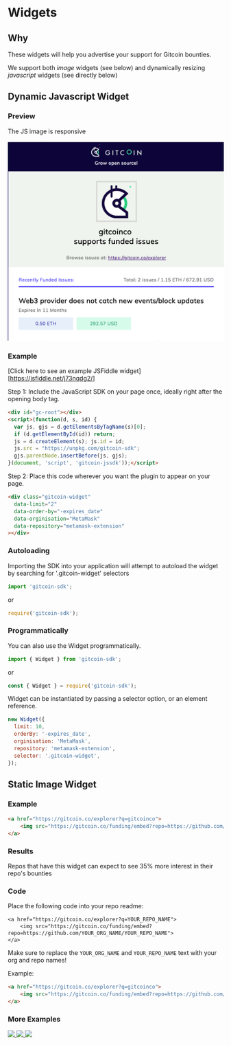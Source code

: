 # Widgets

## Why

These widgets will help you advertise your support for Gitcoin bounties.

We support both *image* widgets (see below) and dynamically resizing *javascript* widgets (see directly below)

## Dynamic Javascript Widget

### Preview

The JS image is responsive

<img src='imgs/example.png'>

### Example

[Click here to see an example JSFiddle widget][https://jsfiddle.net/j73nqdg2/]

Step 1: Include the JavaScript SDK on your page once, ideally right after the opening body tag.

```html
<div id="gc-root"></div>
<script>(function(d, s, id) {
  var js, gjs = d.getElementsByTagName(s)[0];
  if (d.getElementById(id)) return;
  js = d.createElement(s); js.id = id;
  js.src = "https://unpkg.com/gitcoin-sdk";
  gjs.parentNode.insertBefore(js, gjs);
}(document, 'script', 'gitcoin-jssdk'));</script>
```

Step 2: Place this code wherever you want the plugin to appear on your page.

```html
<div class="gitcoin-widget"
  data-limit="2"
  data-order-by="-expires_date"
  data-orginisation="MetaMask"
  data-repository="metamask-extension"
></div>
```

### Autoloading

Importing the SDK into your application will attempt to autoload the widget by searching for '.gitcoin-widget' selectors

```javascript
import 'gitcoin-sdk';
```
or
```javascript
require('gitcoin-sdk');
```

### Programmatically

You can also use the Widget programmatically.

```javascript
import { Widget } from 'gitcoin-sdk';
```
or
```javascript
const { Widget } = require('gitcoin-sdk');
```

Widget can be instantiated by passing a selector option, or an element reference.

```javascript
new Widget({
  limit: 10,
  orderBy: '-expires_date',
  orginisation: 'MetaMask',
  repository: 'metamask-extension',
  selector: '.gitcoin-widget',
});
```

## Static Image Widget

### Example

```html
<a href="https://gitcoin.co/explorer?q=gitcoinco">
    <img src="https://gitcoin.co/funding/embed?repo=https://github.com/gitcoinco/web">
</a>
```

### Results

Repos that have this widget can expect to see 35% more interest in their repo's bounties

### Code

Place the following code into your repo readme:
```
<a href="https://gitcoin.co/explorer?q=YOUR_REPO_NAME">
    <img src="https://gitcoin.co/funding/embed?repo=https://github.com/YOUR_ORG_NAME/YOUR_REPO_NAME">
</a>
```

Make sure to replace the `YOUR_ORG_NAME` and `YOUR_REPO_NAME` text with your org and repo names!

Example:

```html
<a href="https://gitcoin.co/explorer?q=gitcoinco">
    <img src="https://gitcoin.co/funding/embed?repo=https://github.com/gitcoinco/web">
</a>
```

### More Examples

<a href="https://gitcoin.co/explorer?q=metamask">
    <img src="https://gitcoin.co/funding/embed?repo=https://github.com/MetaMask/metamask-extension/issues/2350">
</a>

<a href="https://gitcoin.co/explorer?q=web3">
    <img src="https://gitcoin.co/funding/embed?repo=https://github.com/ethereum/web3.py">
</a>

<a href="https://gitcoin.co/explorer?q=MARKETProtocol">
    <img src="https://gitcoin.co/funding/embed?repo=https://github.com/MARKETProtocol/MARKETProtocol">
</a>
